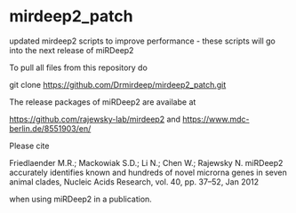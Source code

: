 # mirdeep2_patch
updated mirdeep2 scripts to improve performance - these scripts will go into the next release of miRDeep2

To pull all files from this repository do 

git clone https://github.com/Drmirdeep/mirdeep2_patch.git

The release packages of miRDeep2 are availabe at

https://github.com/rajewsky-lab/mirdeep2 and https://www.mdc-berlin.de/8551903/en/

Please cite

Friedlaender M.R.; Mackowiak S.D.; Li N.; Chen W.; Rajewsky N. 
miRDeep2 accurately identifies known and hundreds of novel microrna genes in seven animal clades, Nucleic Acids Research, vol. 40, pp. 37–52, Jan 2012

when using miRDeep2 in a publication.
